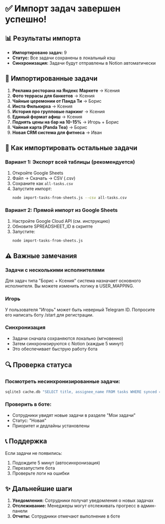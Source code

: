 # ✅ Импорт задач завершен успешно!

## 📊 Результаты импорта

- **Импортировано задач:** 9
- **Статус:** Все задачи сохранены в локальный кэш
- **Синхронизация:** Задачи будут отправлены в Notion автоматически

## 📝 Импортированные задачи

1. **Реклама ресторана на Яндекс Маркете** → Ксения
2. **Фото террасы для банкетов** → Ксения  
3. **Чайные церемонии от Панда Ти** → Борис
4. **Инста Филькирха** → Ксения
5. **История про групповые паркинг** → Ксения
6. **Единый формат афиш** → Ксения
7. **Поднять цены на бар на 10-15%** → Игорь + Борис
8. **Чайная карта (Panda Tea)** → Борис
9. **Новая CRM система для фитнеса** → Иван

## 🚀 Как импортировать остальные задачи

### Вариант 1: Экспорт всей таблицы (рекомендуется)

1. Откройте Google Sheets
2. Файл → Скачать → CSV (.csv)
3. Сохраните как `all-tasks.csv`
4. Запустите импорт:
   ```bash
   node import-tasks-from-sheets.js --csv all-tasks.csv
   ```

### Вариант 2: Прямой импорт из Google Sheets

1. Настройте Google Cloud API (см. инструкцию)
2. Обновите SPREADSHEET_ID в скрипте
3. Запустите:
   ```bash
   node import-tasks-from-sheets.js
   ```

## ⚠️ Важные замечания

### Задачи с несколькими исполнителями
Для задач типа "Борис + Ксения" система назначает основного исполнителя. 
Вы можете изменить логику в USER_MAPPING.

### Игорь
У пользователя "Игорь" может быть неверный Telegram ID. 
Попросите его написать боту /start для регистрации.

### Синхронизация
- Задачи сначала сохраняются локально (мгновенно)
- Затем синхронизируются с Notion (каждые 5 минут)
- Это обеспечивает быструю работу бота

## 🔍 Проверка статуса

### Посмотреть несинхронизированные задачи:
```bash
sqlite3 cache.db "SELECT title, assignee_name FROM tasks WHERE synced = 0;"
```

### Проверить в боте:
- Сотрудники увидят новые задачи в разделе "Мои задачи"
- Статус: "Новая"
- Приоритет и дедлайны установлены

## 📞 Поддержка

Если задачи не появились:
1. Подождите 5 минут (автосинхронизация)
2. Перезапустите бота
3. Проверьте логи на ошибки

## ✨ Дальнейшие шаги

1. **Уведомления:** Сотрудники получат уведомления о новых задачах
2. **Отслеживание:** Менеджеры могут отслеживать прогресс в админ-панели
3. **Отчеты:** Сотрудники отмечают выполнение в боте